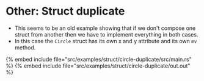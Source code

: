 # Other: Struct duplicate

* This seems to be an old example showing that if we don't compose one struct from another then we have to implement everything in both cases.
* In this case the `Circle` struct has its own x and y attribute and its own `mv` method.

{% embed include file="src/examples/struct/circle-duplicate/src/main.rs" %}
{% embed include file="src/examples/struct/circle-duplicate/out.out" %}


